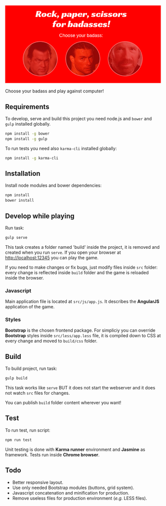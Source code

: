 ![Badasses!](src/img/hero.png "Badasses!")

Choose your badass and play against computer!

## Requirements
To develop, serve and build this project you need node.js and `bower` and `gulp` installed globally.

```bash
npm install -g bower
npm install -g gulp
```

To run tests you need also `karma-cli` installed globally:

```bash
npm install -g karma-cli
```

## Installation

Install node modules and bower dependencies:

```bash
npm install
bower install
```

## Develop while playing

Run task:

```bash
gulp serve
```

This task creates a folder named 'build' inside the project, it is removed and created when you run `serve`. If you open your browser at [http://localhost:12345](http://localhost:12345) you can play the game.

If you need to make changes or fix bugs, just modify files inside `src` folder: every change is reflected inside `build` folder and the game is reloaded inside the browser.

### Javascript

Main application file is located at `src/js/app.js`. It describes the **AngularJS** application of the game.

### Styles

**Bootstrap** is the chosen frontend package. For simpliciy you can override **Bootstrap** styles inside `src/less/app.less` file, it is compiled down to CSS at every change and moved to `build/css` folder.

## Build

To build project, run task:

```bash
gulp build
```

This task works like `serve` BUT it does not start the webserver and it does not watch `src` files for changes.

You can publish `build` folder content wherever you want!

## Test

To run test, run script:

```bash
npm run test
```

Unit testing is done with **Karma runner** environment and **Jasmine** as framework. Tests run inside **Chrome browser**.

## Todo

- Better responsive layout.
- Use only needed Bootstrap modules (buttons, grid system).
- Javascript concatenation and minification for production.
- Remove useless files for production environment (_e.g._ LESS files).

